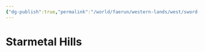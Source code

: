 ```yaml
---
{"dg-publish":true,"permalink":"/world/faerun/western-lands/west/sword-coast/starmetal-hills/"}
---
```



# Starmetal Hills
